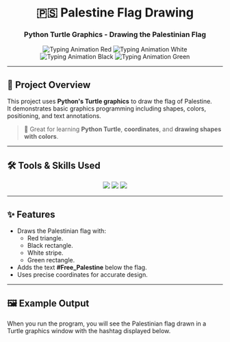 <!-- Animated Header -->
<h1 align="center">🇵🇸 Palestine Flag Drawing</h1>
<h3 align="center">Python Turtle Graphics - Drawing the Palestinian Flag</h3>

<!-- Typing Animation - Sequential Palestine Flag Colors -->
<p align="center">
  <img src="https://readme-typing-svg.herokuapp.com?size=20&duration=3000&color=FF0000&background=808080&center=true&vCenter=true&width=600&lines=Turtle+Graphics" alt="Typing Animation Red" />
  <img src="https://readme-typing-svg.herokuapp.com?size=20&duration=3000&color=FFFFFF&background=808080&center=true&vCenter=true&width=600&lines=Shape+Drawing" alt="Typing Animation White" />
  <img src="https://readme-typing-svg.herokuapp.com?size=20&duration=3000&color=000000&background=808080&center=true&vCenter=true&width=600&lines=Color+Fill" alt="Typing Animation Black" />
  <img src="https://readme-typing-svg.herokuapp.com?size=20&duration=3000&color=008000&background=808080&center=true&vCenter=true&width=600&lines=Text+Annotation" alt="Typing Animation Green" />
</p>

---

## 📖 Project Overview
This project uses **Python's Turtle graphics** to draw the flag of Palestine.  
It demonstrates basic graphics programming including shapes, colors, positioning, and text annotations.

> 📌 Great for learning **Python Turtle**, **coordinates**, and **drawing shapes with colors**.

---

## 🛠 Tools & Skills Used
<p align="center">
<img src="https://img.shields.io/badge/Python-3776AB?style=for-the-badge&logo=python&logoColor=white"/>
<img src="https://img.shields.io/badge/Turtle%20Graphics-FF5722?style=for-the-badge&logo=python&logoColor=white"/>
<img src="https://img.shields.io/badge/Graphic%20Design-9C27B0?style=for-the-badge&logo=paintbrush&logoColor=white"/>
</p>

---

## ✨ Features
- Draws the Palestinian flag with:
  - Red triangle.
  - Black rectangle.
  - White stripe.
  - Green rectangle.
- Adds the text **#Free_Palestine** below the flag.
- Uses precise coordinates for accurate design.

---

## 🖼 Example Output
When you run the program, you will see the Palestinian flag drawn in a Turtle graphics window with the hashtag displayed below.
